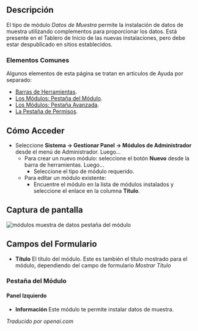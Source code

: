 <!-- Filename: Help4.x:Admin_Modules:_Sample_Data  / Display title: Modules : Données d'exemple -->

## Descripción

El tipo de módulo *Datos de Muestra* permite la instalación de datos de muestra utilizando complementos para proporcionar los datos. Está presente en el Tablero de Inicio de las nuevas instalaciones, pero debe estar despublicado en sitios establecidos.

### Elementos Comunes

Algunos elementos de esta página se tratan en artículos de Ayuda por separado:

* [Barras de Herramientas](jdocmanual?article=help/common-elements/toolbars).
* [Los Módulos: Pestaña del Módulo](jdocmanual?article=help/modules/modules-module-tab).
* [Los Módulos: Pestaña Avanzada](jdocmanual?article=help/modules/modules-advanced-tab).
* [La Pestaña de Permisos](jdocmanual?article=help/common-elements/edit-permissions).

## Cómo Acceder

- Seleccione **Sistema → Gestionar Panel → Módulos de Administrador** desde
  el menú de Administrador. Luego...
  - Para crear un nuevo módulo: seleccione el botón **Nuevo** desde la barra de herramientas. Luego...
    - Seleccione el tipo de módulo requerido.
  - Para editar un módulo existente:
    - Encuentre el módulo en la lista de módulos instalados y seleccione el
      enlace en la columna **Título**.

## Captura de pantalla

![módulos muestra de datos pestaña del módulo](../../../es/images/modules-admin/modules-sample-data-module-tab.png)

## Campos del Formulario

- **Título** El título del módulo. Este es también el título mostrado
  para el módulo, dependiendo del campo de formulario *Mostrar Título*

### Pestaña del Módulo

#### Panel Izquierdo

- **Información** Este módulo te permite instalar datos de muestra.

*Traducido por openai.com*

